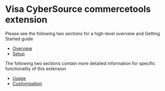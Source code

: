 <div id="page">

<div id="main" class="aui-page-panel">

<div id="main-header">

# Visa CyberSource commercetools extension

</div>

<div id="content"> 

<div id="main-content" class="wiki-content group">

Please see the following two sections for a high-level overview and Getting Started guide

- [Overview](docs/Overview.md)
- [Setup](docs/Setup.md)

The following two sections contain more detailed information for specific functionality of this extension

- [Usage](docs/Usage.md)
- [Customisation](docs/Customisation.md)

</div>

</div>

</div>

</div>